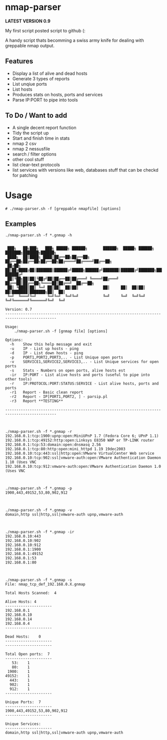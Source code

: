 # nmap-parser

**LATEST VERSION 0.9**

My first script posted script to github (:

A handy script thats becomming a swiss army knife for dealing with greppable nmap output. 


## Features

* Display a list of alive and dead hosts
* Generate 3 types of reports
* List unqiue ports
* List hosts
* Produces stats on hosts, ports and services
* Parse IP:PORT to pipe into tools

## To Do / Want to add

* A single decent report function
* Tidy the script up
* Start and finish time in stats
* nmap 2 csv
* nmap 2 nessusfile
* search / filter options
* other cool stuff
* list clear-text protocols
* list services with versions like web, databases stuff that can be checkd for patching

# Usage

```
# ./nmap-parser.sh -f [greppable nmapfile] [options]

```

## Examples


```
./nmap-parser.sh -f *.gnmap -h


 ███╗   ██╗███╗   ███╗ █████╗ ██████╗       ██████╗  █████╗ ██████╗ ███████╗███████╗██████╗ 
 ████╗  ██║████╗ ████║██╔══██╗██╔══██╗      ██╔══██╗██╔══██╗██╔══██╗██╔════╝██╔════╝██╔══██╗
 ██╔██╗ ██║██╔████╔██║███████║██████╔╝█████╗██████╔╝███████║██████╔╝███████╗█████╗  ██████╔╝
 ██║╚██╗██║██║╚██╔╝██║██╔══██║██╔═══╝ ╚════╝██╔═══╝ ██╔══██║██╔══██╗╚════██║██╔══╝  ██╔══██╗
 ██║ ╚████║██║ ╚═╝ ██║██║  ██║██║           ██║     ██║  ██║██║  ██║███████║███████╗██║  ██║
 ╚═╝  ╚═══╝╚═╝     ╚═╝╚═╝  ╚═╝╚═╝           ╚═╝     ╚═╝  ╚═╝╚═╝  ╚═╝╚══════╝╚══════╝╚═╝  ╚═╝

Version: 0.7
---------------------------------------------------------------------------------------------
 
Usage: 
    ./nmap-parser.sh -f [gnmap file] [options] 
 
Options:  
  -h    Show this help message and exit
  -u    IP - List up hosts - ping
  -d    IP - List down hosts - ping
  -p    PORT1,PORT2,PORT3,.. - List Unique open ports 
  -v    SERVICE1,SERVICE2,SERVICE3,.. - List Unique services for open ports
  -s    Stats - Numbers on open ports, alive hosts est
  -ir   IP:PORT - List alive hosts and ports (useful to pipe into other tools)
  -r    IP:PROTOCOL:PORT:STATUS:SERVICE - List alive hosts, ports and ports
  -r1   Report - Basic clean report
  -r2   Report - IP[PORT1,PORT2, ] - parsip.pl
  -r3   Report **TESTING**

---------------------------------------------------------------------------------------------



./nmap-parser.sh -f *.gnmap -r
192.168.0.1:tcp:1900:upnp:open:MiniUPnP 1.7 (Fedora Core 6; UPnP 1.1)
192.168.0.1:tcp:49152:http:open:Linksys E8350 WAP or TP-LINK router
192.168.0.1:tcp:53:domain:open:dnsmasq 2.56
192.168.0.1:tcp:80:http:open:mini_httpd 1.19 19dec2003
192.168.0.10:tcp:443:ssl|http:open:VMware VirtualCenter Web service
192.168.0.10:tcp:902:ssl|vmware-auth:open:VMware Authentication Daemon 1.10 (Uses VNC
192.168.0.10:tcp:912:vmware-auth:open:VMware Authentication Daemon 1.0 (Uses VNC



./nmap-parser.sh -f *.gnmap -p
1900,443,49152,53,80,902,912



./nmap-parser.sh -f *.gnmap -v
domain,http ssl|http,ssl|vmware-auth upnp,vmware-auth



./nmap-parser.sh -f *.gnmap -ir
192.168.0.10:443
192.168.0.10:902
192.168.0.10:912
192.168.0.1:1900
192.168.0.1:49152
192.168.0.1:53
192.168.0.1:80



./nmap-parser.sh -f *.gnmap -s
File: nmap_tcp_def_192.168.0.X.gnmap

Total Hosts Scanned:  4

Alive Hosts: 4
---------------------
192.168.0.1
192.168.0.10
192.168.0.14
192.168.0.4
---------------------

Dead Hosts:    0
---------------------
---------------------

Total Open ports:  7
---------------------
   53:    1
   80:    1
 1900:    1
49152:    1
  443:    1
  902:    1
  912:    1
---------------------

Unique Ports:  7
---------------------
1900,443,49152,53,80,902,912
---------------------
 
Unique Services:
---------------------
domain,http ssl|http,ssl|vmware-auth upnp,vmware-auth
```
